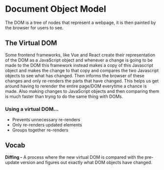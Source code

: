 # Document Object Model
The DOM is a tree of nodes that represent a webpage, it is then
painted by the browser for users to see.

## The Virtual DOM
Some frontend frameworks, like Vue and React create their representation of
the DOM as a JavaScript object and whenever a change is going to be made to the
DOM this framework instead makes a copy of this Javascript object and makes the
change to that copy and compares the two Javascript objects to see what has changed.
Then informs the browser of these changes and only re-renders the parts that have changed.
This helps us get around having to rerender the entire page/DOM everytime a chance is made. Also making changes
to JavaScript objects and then comparing them is much faster than tryng to do the same thing with DOMs.

### Using a virtual DOM...
* Prevents unnecessary re-renders
* Only re-renders updated elements
* Groups together re-renders

## Vocab
**Diffing -** A process where the new virtual DOM is compared with the pre-update version
and figures out exactly what DOM objects have changed.
